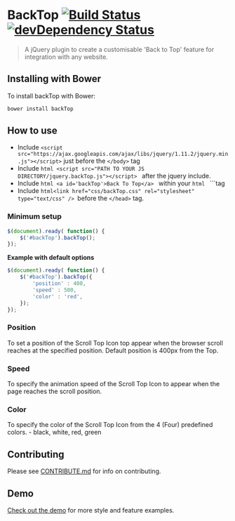 # BackTop [![Build Status](https://travis-ci.org/markgoodyear/scrollup.svg?branch=master)](https://travis-ci.org/markgoodyear/scrollup) [![devDependency Status](https://david-dm.org/markgoodyear/scrollup/dev-status.svg)](https://david-dm.org/markgoodyear/scrollup#info=devDependencies)
> A jQuery plugin to create a customisable 'Back to Top' feature for integration with any website.

## Installing with Bower

To install backTop with Bower:

```bash
bower install backTop
```

## How to use

- Include ```<script src="https://ajax.googleapis.com/ajax/libs/jquery/1.11.2/jquery.min.js"></script>``` just before the ```</body>``` tag
- Include ```html <script src="PATH TO YOUR JS DIRECTORY/jquery.backTop.js"></script> ``` after the jquery include.
- Include ```html <a id='backTop'>Back To Top</a> ``` within your ```html ```<body></body> ```tag
- Include ```html<link href="css/backTop.css" rel="stylesheet" type="text/css" /> ```before the ```</head>``` tag.

### Minimum setup

```js
$(document).ready( function() {
	$('#backTop').backTop();
});
```

**Example with default options**

```js
$(document).ready( function() {
	$('#backTop').backTop({
		'position' : 400,
		'speed' : 500,
		'color' : 'red',
	});
});
```

### Position

To set a position of the Scroll Top Icon top appear when the browser scroll reaches at the specified position. Default position is 400px from the Top.


### Speed

To specify the animation speed of the Scroll Top Icon to appear when the page reaches the scroll position.

### Color

To specify the color of the Scroll Top Icon from the 4 (Four) predefined colors. - black, white, red, green


## Contributing

Please see [CONTRIBUTE.md](CONTRIBUTE.md) for info on contributing.


## Demo

<a href="http://codesalsa.net/backTop" target="_blank">Check out the demo</a> for more style and feature examples.
